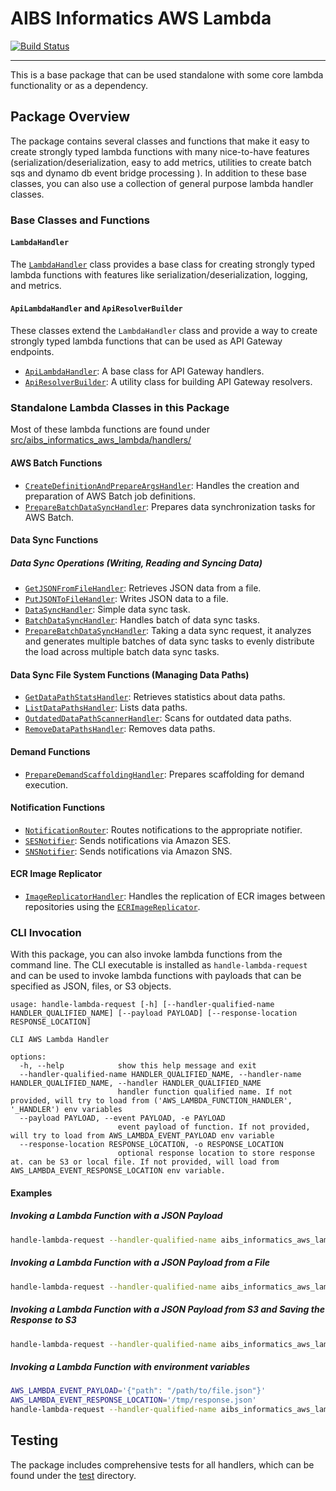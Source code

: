 # AIBS Informatics AWS Lambda

[![Build Status](https://github.com/AllenInstitute/aibs-informatics-aws-lambda/actions/workflows/build.yml/badge.svg)](https://github.com/AllenInstitute/aibs-informatics-aws-lambda/actions/workflows/build.yml)

---

This is a base package that can be used standalone with some core lambda functionality or as a dependency. 


## Package Overview

The package contains  several classes and functions that make it easy to create strongly typed lambda functions with many nice-to-have features (serialization/deserialization, easy to add metrics, utilities to create batch sqs and dynamo db event bridge processing ). In addition to these base classes, you can also use a collection of general purpose lambda handler classes. 

### Base Classes and Functions 

#### `LambdaHandler`

The [`LambdaHandler`](src/aibs_informatics_aws_lambda/common/handler.py) class provides a base class for creating strongly typed lambda functions with features like serialization/deserialization, logging, and metrics.


#### `ApiLambdaHandler` and `ApiResolverBuilder`

These classes extend the `LambdaHandler` class and provide a way to create strongly typed lambda functions that can be used as API Gateway endpoints.

- [`ApiLambdaHandler`](src/aibs_informatics_aws_lambda/common/api/handler.py): A base class for API Gateway handlers.
- [`ApiResolverBuilder`](src/aibs_informatics_aws_lambda/common/api/resolver.py): A utility class for building API Gateway resolvers.


### Standalone Lambda Classes in this Package

Most of these lambda functions are found under [src/aibs_informatics_aws_lambda/handlers/](./src/aibs_informatics_aws_lambda/handlers/)

#### AWS Batch Functions

- [`CreateDefinitionAndPrepareArgsHandler`](src/aibs_informatics_aws_lambda/handlers/batch/create.py): Handles the creation and preparation of AWS Batch job definitions.
- [`PrepareBatchDataSyncHandler`](src/aibs_informatics_aws_lambda/handlers/data_sync/operations.py): Prepares data synchronization tasks for AWS Batch.

#### Data Sync Functions

##### Data Sync Operations (Writing, Reading and Syncing Data)
- [`GetJSONFromFileHandler`](src/aibs_informatics_aws_lambda/handlers/data_sync/operations.py): Retrieves JSON data from a file.
- [`PutJSONToFileHandler`](src/aibs_informatics_aws_lambda/handlers/data_sync/operations.py): Writes JSON data to a file.
- [`DataSyncHandler`](src/aibs_informatics_aws_lambda/handlers/data_sync/operations.py): Simple data sync task.
- [`BatchDataSyncHandler`](src/aibs_informatics_aws_lambda/handlers/data_sync/operations.py): Handles batch of data sync tasks.
- [`PrepareBatchDataSyncHandler`](src/aibs_informatics_aws_lambda/handlers/data_sync/operations.py): Taking a data sync request, it analyzes and generates multiple batches of data sync tasks to evenly distribute the load across multiple batch data sync tasks. 


#### Data Sync File System Functions (Managing Data Paths)
- [`GetDataPathStatsHandler`](src/aibs_informatics_aws_lambda/handlers/data_sync/file_system.py): Retrieves statistics about data paths.
- [`ListDataPathsHandler`](src/aibs_informatics_aws_lambda/handlers/data_sync/file_system.py): Lists data paths.
- [`OutdatedDataPathScannerHandler`](src/aibs_informatics_aws_lambda/handlers/data_sync/file_system.py): Scans for outdated data paths.
- [`RemoveDataPathsHandler`](src/aibs_informatics_aws_lambda/handlers/data_sync/file_system.py): Removes data paths.

#### Demand Functions

- [`PrepareDemandScaffoldingHandler`](src/aibs_informatics_aws_lambda/handlers/demand/scaffolding.py): Prepares scaffolding for demand execution.

#### Notification Functions

- [`NotificationRouter`](src/aibs_informatics_aws_lambda/handlers/notifications/router.py): Routes notifications to the appropriate notifier.
- [`SESNotifier`](src/aibs_informatics_aws_lambda/handlers/notifications/notifiers/ses.py): Sends notifications via Amazon SES.
- [`SNSNotifier`](src/aibs_informatics_aws_lambda/handlers/notifications/notifiers/sns.py): Sends notifications via Amazon SNS.


#### ECR Image Replicator

- [`ImageReplicatorHandler`](src/aibs_informatics_aws_lambda/handlers/ecr/replicate_image.py): Handles the replication of ECR images between repositories using the [`ECRImageReplicator`](https://github.com/AllenInstitute/aibs-informatics-aws-utils/tree/main/src/aibs_informatics_aws_utils/ecr/image_replicator.py).



### CLI Invocation

With this package, you can also invoke lambda functions from the command line. The CLI executable is installed as `handle-lambda-request` and can be used to invoke lambda functions with payloads that can be specified as JSON, files, or S3 objects. 

```
usage: handle-lambda-request [-h] [--handler-qualified-name HANDLER_QUALIFIED_NAME] [--payload PAYLOAD] [--response-location RESPONSE_LOCATION]

CLI AWS Lambda Handler

options:
  -h, --help            show this help message and exit
  --handler-qualified-name HANDLER_QUALIFIED_NAME, --handler-name HANDLER_QUALIFIED_NAME, --handler HANDLER_QUALIFIED_NAME
                        handler function qualified name. If not provided, will try to load from ('AWS_LAMBDA_FUNCTION_HANDLER', '_HANDLER') env variables
  --payload PAYLOAD, --event PAYLOAD, -e PAYLOAD
                        event payload of function. If not provided, will try to load from AWS_LAMBDA_EVENT_PAYLOAD env variable
  --response-location RESPONSE_LOCATION, -o RESPONSE_LOCATION
                        optional response location to store response at. can be S3 or local file. If not provided, will load from AWS_LAMBDA_EVENT_RESPONSE_LOCATION env variable.
```

#### Examples

##### Invoking a Lambda Function with a JSON Payload

```bash
handle-lambda-request --handler-qualified-name aibs_informatics_aws_lambda.handlers.data_sync.operations.GetJSONFromFileHandler --payload '{"path": "/path/to/file.json"}' --response-location /tmp/response.json
```

##### Invoking a Lambda Function with a JSON Payload from a File

```bash
handle-lambda-request --handler-qualified-name aibs_informatics_aws_lambda.handlers.data_sync.operations.GetJSONFromFileHandler --payload-file /path/to/payload.json --response-location /tmp/response.json
```

##### Invoking a Lambda Function with a JSON Payload from S3 and Saving the Response to S3

```bash
handle-lambda-request --handler-qualified-name aibs_informatics_aws_lambda.handlers.data_sync.operations.GetJSONFromFileHandler --payload-file s3://bucket/key/payload.json --response-location s3://bucket/key/response.json
```

##### Invoking a Lambda Function with environment variables

```bash
AWS_LAMBDA_EVENT_PAYLOAD='{"path": "/path/to/file.json"}'
AWS_LAMBDA_EVENT_RESPONSE_LOCATION='/tmp/response.json'
handle-lambda-request --handler-qualified-name aibs_informatics_aws_lambda.handlers.data_sync.operations.GetJSONFromFileHandler
```


## Testing

The package includes comprehensive tests for all handlers, which can be found under the [test](test) directory.